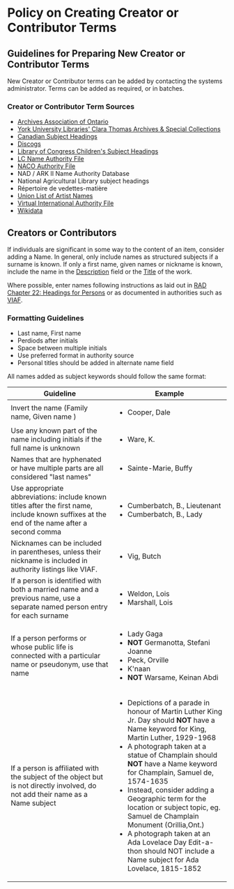 # Policy on Creating Creator or Contributor Terms

## Guidelines for Preparing New Creator or Contributor Terms

New Creator or Contributor terms can be added by contacting the systems administrator. Terms can be added as required, or in batches.

### Creator or Contributor Term Sources

* [Archives Association of Ontario](https://www.archeion.ca/actor/browse)
* [York University Libraries' Clara Thomas Archives & Special Collections](https://atom.library.yorku.ca/index.php/actor/browse)
* [Canadian Subject Headings](https://www.bac-lac.gc.ca/eng/services/canadian-subject-headings/Pages/canadian-subject-headings.aspx?=undefined&wbdisable=true)
* [Discogs](https://www.discogs.com)
* [Library of Congress Children's Subject Headings](https://id.loc.gov/authorities/childrensSubjects.html)
* [LC Name Authority File](https://id.loc.gov/authorities/names.html)
* [NACO Authority File](https://www.loc.gov/aba/pcc/naco/nacopara.html)
* NAD / ARK II Name Authority Database
* National Agricultural Library subject headings
* Répertoire de vedettes-matière
* [Union List of Artist Names](https://www.getty.edu/research/tools/vocabularies/ulan/)
* [Virtual International Authority File](https://viaf.org/)
* [Wikidata](https://www.wikidata.org/wiki/Wikidata:Main_Page)

## Creators or Contributors

If individuals are significant in some way to the content of an item, consider adding a Name. In general, only include names as structured subjects if a surname is known. If only a first name, given names or nickname is known, include the name in the [Description](https://github.com/yorkulibraries/yudl-map/blob/main/metadata-input-guidelines/description.md) field or the [Title](https://github.com/yorkulibraries/yudl-map/blob/main/metadata-input-guidelines/title.md) of the work.  

Where possible, enter names following instructions as laid out in [RAD Chapter 22: Headings for Persons](http://www.cdncouncilarchives.ca/RAD/RAD_Chapter22_March2008.pdf) or as documented in authorities such as [VIAF](https://viaf.org/).

### Formatting Guidelines

* Last name, First name
* Perdiods after initials
* Space between multiple initials
* Use preferred format in authority source
* Personal titles should be added in alternate name field

All names added as subject keywords should follow the same format:

| Guideline | Example |
| --------- | ------- |
| Invert the name (Family name, Given name ) | <ul><li>Cooper, Dale</li></ul> |
| Use any known part of the name including initials if the full name is unknown | <ul><li>Ware, K.</li></ul> |
| Names that are hyphenated or have multiple parts are all considered "last names" | <ul><li>Sainte-Marie, Buffy</li></ul> |
| Use appropriate abbreviations: include known titles after the first name, include known suffixes at the end of the name after a second comma | <ul><li>Cumberbatch, B., Lieutenant</li><li>Cumberbatch, B., Lady</li></ul>|
| Nicknames can be included in parentheses, unless their nickname is included in authority listings like VIAF. | <ul><li>Vig, Butch </li></ul> |
| If a person is identified with both a married name and a previous name, use a separate named person entry for each surname | <ul><li>Weldon, Lois</li><li>Marshall, Lois</li></ul>|
| If a person performs or whose public life is connected with a particular name or pseudonym, use that name|<ul><li>Lady Gaga</li><li>**NOT** Germanotta, Stefani Joanne</li><li>Peck, Orville</li><li>K'naan</li><li>**NOT** Warsame, Keinan Abdi</li>|
| If a person is affiliated with the subject of the object but is not directly involved, do not add their name as a Name subject | <ul><li>Depictions of a parade in honour of Martin Luther King Jr. Day should **NOT** have a Name keyword for King, Martin Luther, 1929-1968</li><li>A photograph taken at a statue of Champlain should **NOT** have a Name keyword for Champlain, Samuel de, 1574-1635</li><li>Instead, consider adding a Geographic term for the location or subject topic, eg. Samuel de Champlain Monument (Orillia,Ont.)</li><li>A photograph taken at an Ada Lovelace Day Edit-a-thon should NOT include a Name subject for Ada Lovelace, 1815-1852</li></ul>|
   
